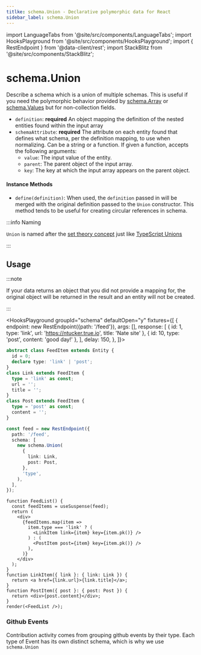 ```yaml
---
titlke: schema.Union - Declarative polymorphic data for React
sidebar_label: schema.Union
---
```


import LanguageTabs from '@site/src/components/LanguageTabs';
import HooksPlayground from '@site/src/components/HooksPlayground';
import { RestEndpoint } from '@data-client/rest';
import StackBlitz from '@site/src/components/StackBlitz';

# schema.Union

Describe a schema which is a union of multiple schemas. This is useful if you need the polymorphic behavior provided by [schema.Array](./Array.md) or [schema.Values](./Values.md) but for non-collection fields.

- `definition`: **required** An object mapping the definition of the nested entities found within the input array
- `schemaAttribute`: **required** The attribute on each entity found that defines what schema, per the definition mapping, to use when normalizing.
  Can be a string or a function. If given a function, accepts the following arguments:
  - `value`: The input value of the entity.
  - `parent`: The parent object of the input array.
  - `key`: The key at which the input array appears on the parent object.

#### Instance Methods

- `define(definition)`: When used, the `definition` passed in will be merged with the original definition passed to the `Union` constructor. This method tends to be useful for creating circular references in schema.

:::info Naming

`Union` is named after the [set theory concept](https://en.wikipedia.org/wiki/Union_(set_theory)) just like [TypeScript Unions](https://www.typescriptlang.org/docs/handbook/2/everyday-types.html#union-types)

:::

## Usage

:::note

If your data returns an object that you did not provide a mapping for, the original object will be returned in the result and an entity will not be created.

:::

<HooksPlayground groupId="schema" defaultOpen="y" fixtures={[
{
endpoint: new RestEndpoint({path: '/feed'}),
args: [],
response: [
    { id: 1, type: 'link', url: 'https://ntucker.true.io', title: 'Nate site' },
    { id: 10, type: 'post', content: 'good day!' },
  ],
delay: 150,
},
]}>

```typescript title="api/Feed"
abstract class FeedItem extends Entity {
  id = 0;
  declare type: 'link' | 'post';
}
class Link extends FeedItem {
  type = 'link' as const;
  url = '';
  title = '';
}
class Post extends FeedItem {
  type = 'post' as const;
  content = '';
}

const feed = new RestEndpoint({
  path: '/feed',
  schema: [
    new schema.Union(
      {
        link: Link,
        post: Post,
      },
      'type',
    ),
  ],
});
```

```tsx title="FeedList" collapsed
function FeedList() {
  const feedItems = useSuspense(feed);
  return (
    <div>
      {feedItems.map(item =>
        item.type === 'link' ? (
          <LinkItem link={item} key={item.pk()} />
        ) : (
          <PostItem post={item} key={item.pk()} />
        ),
      )}
    </div>
  );
}
function LinkItem({ link }: { link: Link }) {
  return <a href={link.url}>{link.title}</a>;
}
function PostItem({ post }: { post: Post }) {
  return <div>{post.content}</div>;
}
render(<FeedList />);
```

</HooksPlayground>

### Github Events

Contribution activity comes from grouping github events by their type. Each type of Event has its
own distinct schema, which is why we use `schema.Union`

<StackBlitz app="github-app" file="src/pages/ProfileDetail/UserEvents.tsx,src/resources/Event.tsx" view="preview" initialpath="/users/ntucker" height="700" />

